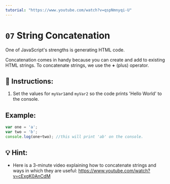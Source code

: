 ```yaml
---
tutorial: "https://www.youtube.com/watch?v=qspNmnyqi-U"
---
```


# `07` String Concatenation

One of JavaScript's strengths is generating HTML code. 

Concatenation comes in handy because you can create and add to existing HTML strings. To concatenate strings, we use the **+** (plus) operator. 

## 📝  Instructions:

1. Set the values for `myVar1`and `myVar2` so the code prints 'Hello World' to the console.

## Example:

```js
var one = 'a';
var two = 'b';
console.log(one+two); //this will print 'ab' on the console.
```

## 💡 Hint:

+ Here is a 3-minute video explaining how to concatenate strings and ways in which they are useful: https://www.youtube.com/watch?v=cExgK0AnCdM
